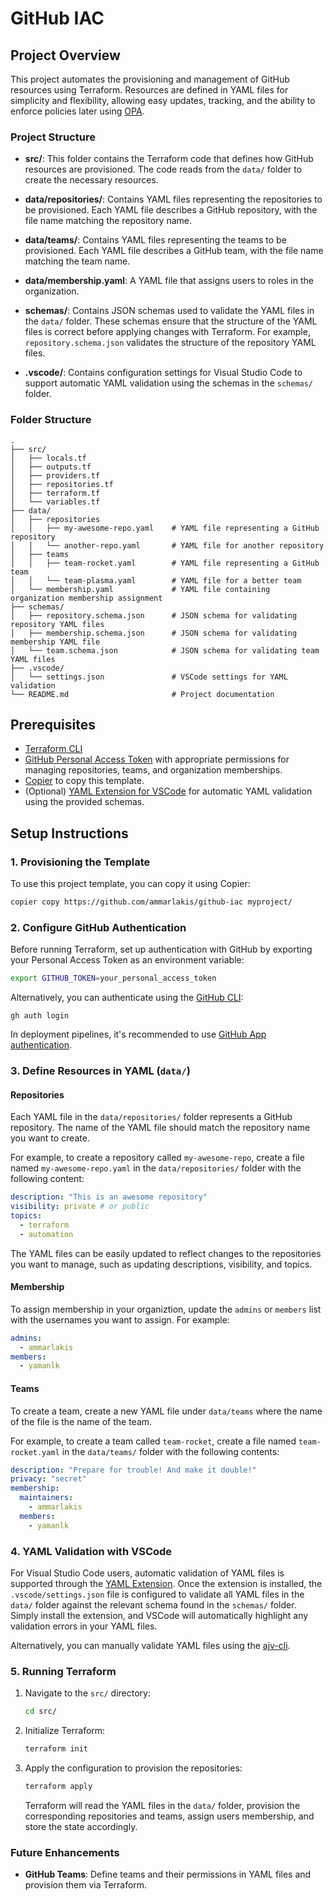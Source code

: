 # GitHub IAC

## Project Overview

This project automates the provisioning and management of GitHub resources using Terraform. Resources are defined in YAML files for simplicity and flexibility, allowing easy updates, tracking, and the ability to enforce policies later using [OPA](https://www.openpolicyagent.org/docs/latest/terraform/).

### Project Structure

- **src/**: This folder contains the Terraform code that defines how GitHub resources are provisioned. The code reads from the `data/` folder to create the necessary resources.
  
- **data/repositories/**: Contains YAML files representing the repositories to be provisioned. Each YAML file describes a GitHub repository, with the file name matching the repository name.

- **data/teams/**: Contains YAML files representing the teams to be provisioned. Each YAML file describes a GitHub team, with the file name matching the team name.

- **data/membership.yaml**: A YAML file that assigns users to roles in the organization.

- **schemas/**: Contains JSON schemas used to validate the YAML files in the `data/` folder. These schemas ensure that the structure of the YAML files is correct before applying changes with Terraform. For example, `repository.schema.json` validates the structure of the repository YAML files.

- **.vscode/**: Contains configuration settings for Visual Studio Code to support automatic YAML validation using the schemas in the `schemas/` folder.

### Folder Structure

```
.
├── src/
│   ├── locals.tf
│   ├── outputs.tf
│   ├── providers.tf
│   ├── repositories.tf
│   ├── terraform.tf
│   └── variables.tf
├── data/
│   ├── repositories                
│   │   ├── my-awesome-repo.yaml    # YAML file representing a GitHub repository
│   │   └── another-repo.yaml       # YAML file for another repository
│   ├── teams                
│   │   ├── team-rocket.yaml        # YAML file representing a GitHub team
│   │   └── team-plasma.yaml        # YAML file for a better team
│   └── membership.yaml             # YAML file containing organization membership assignment
├── schemas/
│   ├── repository.schema.json      # JSON schema for validating repository YAML files
│   ├── membership.schema.json      # JSON schema for validating membership YAML file
│   └── team.schema.json            # JSON schema for validating team YAML files
├── .vscode/
│   └── settings.json               # VSCode settings for YAML validation
└── README.md                       # Project documentation
```

## Prerequisites

- [Terraform CLI](https://www.terraform.io/downloads.html)
- [GitHub Personal Access Token](https://docs.github.com/en/authentication/keeping-your-account-and-data-secure/creating-a-personal-access-token) with appropriate permissions for managing repositories, teams, and organization memberships.
- [Copier](https://copier.readthedocs.io/en/stable/) to copy this template.
- (Optional) [YAML Extension for VSCode](https://marketplace.visualstudio.com/items?itemName=redhat.vscode-yaml) for automatic YAML validation using the provided schemas.

## Setup Instructions

### 1. Provisioning the Template

To use this project template, you can copy it using Copier:

```bash
copier copy https://github.com/ammarlakis/github-iac myproject/
```

### 2. Configure GitHub Authentication

Before running Terraform, set up authentication with GitHub by exporting your Personal Access Token as an environment variable:

```bash
export GITHUB_TOKEN=your_personal_access_token
```

Alternatively, you can authenticate using the [GitHub CLI](https://cli.github.com/):
```
gh auth login
```

In deployment pipelines, it's recommended to use [GitHub App authentication](https://docs.github.com/en/apps/creating-github-apps/authenticating-with-a-github-app/making-authenticated-api-requests-with-a-github-app-in-a-github-actions-workflow).

### 3. Define Resources in YAML (`data/`)

#### Repositories

Each YAML file in the `data/repositories/` folder represents a GitHub repository. The name of the YAML file should match the repository name you want to create.

For example, to create a repository called `my-awesome-repo`, create a file named `my-awesome-repo.yaml` in the `data/repositories/` folder with the following content:

```yaml
description: "This is an awesome repository"
visibility: private # or public
topics:
  - terraform
  - automation
```

The YAML files can be easily updated to reflect changes to the repositories you want to manage, such as updating descriptions, visibility, and topics.

#### Membership

To assign membership in your organiztion, update the `admins` or `members` list with the usernames you want to assign. For example:

```yaml
admins:
  - ammarlakis
members:
  - yamanlk
```

#### Teams

To create a team, create a new YAML file under `data/teams` where the name of the file is the name of the team.

For example, to create a team called `team-rocket`, create a file named `team-rocket.yaml` in the `data/teams/` folder with the following contents:

```yaml
description: "Prepare for trouble! And make it double!"
privacy: "secret"
membership:
  maintainers:
    - ammarlakis
  members:
    - yamanlk

```

### 4. YAML Validation with VSCode

For Visual Studio Code users, automatic validation of YAML files is supported through the [YAML Extension](https://marketplace.visualstudio.com/items?itemName=redhat.vscode-yaml). Once the extension is installed, the `.vscode/settings.json` file is configured to validate all YAML files in the `data/` folder against the relevant schema found in the `schemas/` folder. Simply install the extension, and VSCode will automatically highlight any validation errors in your YAML files.

Alternatively, you can manually validate YAML files using the [ajv-cli](https://github.com/ajv-validator/ajv-cli).

### 5. Running Terraform

1. Navigate to the `src/` directory:

   ```bash
   cd src/
   ```

2. Initialize Terraform:

   ```bash
   terraform init
   ```

3. Apply the configuration to provision the repositories:

   ```bash
   terraform apply
   ```

   Terraform will read the YAML files in the `data/` folder, provision the corresponding repositories and teams, assign users membership, and store the state accordingly.

### Future Enhancements

- **GitHub Teams**: Define teams and their permissions in YAML files and provision them via Terraform.
